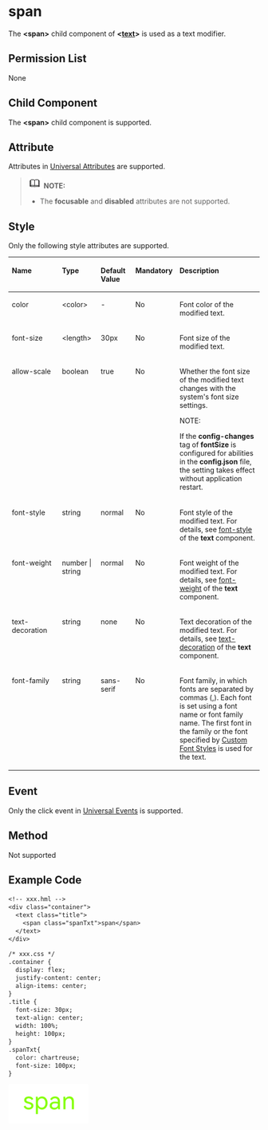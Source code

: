 # span<a name="EN-US_TOPIC_0000001127284860"></a>

The  **<span\>**  child component of  **<[text](js-components-basic-text.md)\>**  is used as a text modifier.

## Permission List<a name="section11257113618419"></a>

None

## Child Component<a name="section9288143101012"></a>

The  **<span\>**  child component is supported.

## Attribute<a name="section2907183951110"></a>

Attributes in  [Universal Attributes](js-components-common-attributes.md)  are supported.

>![](../../public_sys-resources/icon-note.gif) **NOTE:** 
>-   The  **focusable**  and  **disabled**  attributes are not supported.

## Style<a name="section5775351116"></a>

Only the following style attributes are supported.

<a name="ta0a517e341374f8dbac91fcbabd0a5ff"></a>
<table><thead align="left"><tr id="r4898f887897a46fab1b4999a4f83402f"><th class="cellrowborder" valign="top" width="21.21212121212121%" id="mcps1.1.6.1.1"><p id="ac9b6b02cd94942a5a0de6e18b10be274"><a name="ac9b6b02cd94942a5a0de6e18b10be274"></a><a name="ac9b6b02cd94942a5a0de6e18b10be274"></a>Name</p>
</th>
<th class="cellrowborder" valign="top" width="15.8015801580158%" id="mcps1.1.6.1.2"><p id="acdcd659d46f24eac86378824c8ee463b"><a name="acdcd659d46f24eac86378824c8ee463b"></a><a name="acdcd659d46f24eac86378824c8ee463b"></a>Type</p>
</th>
<th class="cellrowborder" valign="top" width="14.231423142314231%" id="mcps1.1.6.1.3"><p id="a9def453e9df6412bba79b8fff70869e8"><a name="a9def453e9df6412bba79b8fff70869e8"></a><a name="a9def453e9df6412bba79b8fff70869e8"></a>Default Value</p>
</th>
<th class="cellrowborder" valign="top" width="9.400940094009401%" id="mcps1.1.6.1.4"><p id="a1e15f96e33ee48b9a0e14dbee0968f8a"><a name="a1e15f96e33ee48b9a0e14dbee0968f8a"></a><a name="a1e15f96e33ee48b9a0e14dbee0968f8a"></a>Mandatory</p>
</th>
<th class="cellrowborder" valign="top" width="39.35393539353936%" id="mcps1.1.6.1.5"><p id="a7168bff3ff0647d88967647f6ab26d5f"><a name="a7168bff3ff0647d88967647f6ab26d5f"></a><a name="a7168bff3ff0647d88967647f6ab26d5f"></a>Description</p>
</th>
</tr>
</thead>
<tbody><tr id="r32272055007144f79a2dfea8a786e589"><td class="cellrowborder" valign="top" width="21.21212121212121%" headers="mcps1.1.6.1.1 "><p id="afc75d8f275cc41089a4e4dc8a3fbee88"><a name="afc75d8f275cc41089a4e4dc8a3fbee88"></a><a name="afc75d8f275cc41089a4e4dc8a3fbee88"></a>color</p>
</td>
<td class="cellrowborder" valign="top" width="15.8015801580158%" headers="mcps1.1.6.1.2 "><p id="abf3cdb4352d94dbb96789b9920bff09e"><a name="abf3cdb4352d94dbb96789b9920bff09e"></a><a name="abf3cdb4352d94dbb96789b9920bff09e"></a>&lt;color&gt;</p>
</td>
<td class="cellrowborder" valign="top" width="14.231423142314231%" headers="mcps1.1.6.1.3 "><p id="a40a852f6f3624109acdb18b89f75be07"><a name="a40a852f6f3624109acdb18b89f75be07"></a><a name="a40a852f6f3624109acdb18b89f75be07"></a>-</p>
</td>
<td class="cellrowborder" valign="top" width="9.400940094009401%" headers="mcps1.1.6.1.4 "><p id="a61aed770cf534f06a236a689df6206e0"><a name="a61aed770cf534f06a236a689df6206e0"></a><a name="a61aed770cf534f06a236a689df6206e0"></a>No</p>
</td>
<td class="cellrowborder" valign="top" width="39.35393539353936%" headers="mcps1.1.6.1.5 "><p id="a745abab21c7c47afbb4343f611f13f0e"><a name="a745abab21c7c47afbb4343f611f13f0e"></a><a name="a745abab21c7c47afbb4343f611f13f0e"></a>Font color of the modified text.</p>
</td>
</tr>
<tr id="r9962b94a230e482a9cc74bbb784ea7a0"><td class="cellrowborder" valign="top" width="21.21212121212121%" headers="mcps1.1.6.1.1 "><p id="a50ed6c7dc89a419b8196eb32f4374eb9"><a name="a50ed6c7dc89a419b8196eb32f4374eb9"></a><a name="a50ed6c7dc89a419b8196eb32f4374eb9"></a>font-size</p>
</td>
<td class="cellrowborder" valign="top" width="15.8015801580158%" headers="mcps1.1.6.1.2 "><p id="a3fef950f99bb45768f232285d9563d59"><a name="a3fef950f99bb45768f232285d9563d59"></a><a name="a3fef950f99bb45768f232285d9563d59"></a>&lt;length&gt;</p>
</td>
<td class="cellrowborder" valign="top" width="14.231423142314231%" headers="mcps1.1.6.1.3 "><p id="abf03dbbc119a4a158b410a3676fe71e6"><a name="abf03dbbc119a4a158b410a3676fe71e6"></a><a name="abf03dbbc119a4a158b410a3676fe71e6"></a>30px</p>
</td>
<td class="cellrowborder" valign="top" width="9.400940094009401%" headers="mcps1.1.6.1.4 "><p id="a221074f45b48460a953a19ae07181768"><a name="a221074f45b48460a953a19ae07181768"></a><a name="a221074f45b48460a953a19ae07181768"></a>No</p>
</td>
<td class="cellrowborder" valign="top" width="39.35393539353936%" headers="mcps1.1.6.1.5 "><p id="a86d755d025194433a3d824ac6308dc19"><a name="a86d755d025194433a3d824ac6308dc19"></a><a name="a86d755d025194433a3d824ac6308dc19"></a>Font size of the modified text.</p>
</td>
</tr>
<tr id="row696318282019"><td class="cellrowborder" valign="top" width="21.21212121212121%" headers="mcps1.1.6.1.1 "><p id="p523512225579"><a name="p523512225579"></a><a name="p523512225579"></a>allow-scale</p>
</td>
<td class="cellrowborder" valign="top" width="15.8015801580158%" headers="mcps1.1.6.1.2 "><p id="p923522212570"><a name="p923522212570"></a><a name="p923522212570"></a>boolean</p>
</td>
<td class="cellrowborder" valign="top" width="14.231423142314231%" headers="mcps1.1.6.1.3 "><p id="p11235322145714"><a name="p11235322145714"></a><a name="p11235322145714"></a>true</p>
</td>
<td class="cellrowborder" valign="top" width="9.400940094009401%" headers="mcps1.1.6.1.4 "><p id="p12235112285712"><a name="p12235112285712"></a><a name="p12235112285712"></a>No</p>
</td>
<td class="cellrowborder" valign="top" width="39.35393539353936%" headers="mcps1.1.6.1.5 "><p id="p1023513229570"><a name="p1023513229570"></a><a name="p1023513229570"></a>Whether the font size of the modified text changes with the system's font size settings.</p>
<div class="note" id="note5531128463"><a name="note5531128463"></a><a name="note5531128463"></a><span class="notetitle"> NOTE: </span><div class="notebody"><p id="p11531172814611"><a name="p11531172814611"></a><a name="p11531172814611"></a>If the <strong id="b9631151853613"><a name="b9631151853613"></a><a name="b9631151853613"></a>config-changes</strong> tag of <strong id="b15641171817360"><a name="b15641171817360"></a><a name="b15641171817360"></a>fontSize</strong> is configured for abilities in the <strong id="b20644418103618"><a name="b20644418103618"></a><a name="b20644418103618"></a>config.json</strong> file, the setting takes effect without application restart.</p>
</div></div>
</td>
</tr>
<tr id="rde507e70d93643ae8a6cb2d27c6acf99"><td class="cellrowborder" valign="top" width="21.21212121212121%" headers="mcps1.1.6.1.1 "><p id="ab1137579b73e4a38a6dbe7fe5d83e8e2"><a name="ab1137579b73e4a38a6dbe7fe5d83e8e2"></a><a name="ab1137579b73e4a38a6dbe7fe5d83e8e2"></a>font-style</p>
</td>
<td class="cellrowborder" valign="top" width="15.8015801580158%" headers="mcps1.1.6.1.2 "><p id="ab7f6c9ddf05c44bda226d9bf186583eb"><a name="ab7f6c9ddf05c44bda226d9bf186583eb"></a><a name="ab7f6c9ddf05c44bda226d9bf186583eb"></a>string</p>
</td>
<td class="cellrowborder" valign="top" width="14.231423142314231%" headers="mcps1.1.6.1.3 "><p id="a763035129469427a9b607b50c93c046d"><a name="a763035129469427a9b607b50c93c046d"></a><a name="a763035129469427a9b607b50c93c046d"></a>normal</p>
</td>
<td class="cellrowborder" valign="top" width="9.400940094009401%" headers="mcps1.1.6.1.4 "><p id="abdb1cd99a9c84f31b1bb21da686ded28"><a name="abdb1cd99a9c84f31b1bb21da686ded28"></a><a name="abdb1cd99a9c84f31b1bb21da686ded28"></a>No</p>
</td>
<td class="cellrowborder" valign="top" width="39.35393539353936%" headers="mcps1.1.6.1.5 "><p id="a04816275b7d249079b4a1e80f69ea86e"><a name="a04816275b7d249079b4a1e80f69ea86e"></a><a name="a04816275b7d249079b4a1e80f69ea86e"></a>Font style of the modified text. For details, see <a href="js-components-basic-text.md#section5775351116">font-style</a> of the <strong id="b18795152647"><a name="b18795152647"></a><a name="b18795152647"></a>text</strong> component.</p>
</td>
</tr>
<tr id="r41ee5629370e4317a0da49957e128ade"><td class="cellrowborder" valign="top" width="21.21212121212121%" headers="mcps1.1.6.1.1 "><p id="a380a51eccb244ea9a528c41348105934"><a name="a380a51eccb244ea9a528c41348105934"></a><a name="a380a51eccb244ea9a528c41348105934"></a>font-weight</p>
</td>
<td class="cellrowborder" valign="top" width="15.8015801580158%" headers="mcps1.1.6.1.2 "><p id="a6998d5f15b9d47dfb5ea5d683f2945ef"><a name="a6998d5f15b9d47dfb5ea5d683f2945ef"></a><a name="a6998d5f15b9d47dfb5ea5d683f2945ef"></a>number | string</p>
</td>
<td class="cellrowborder" valign="top" width="14.231423142314231%" headers="mcps1.1.6.1.3 "><p id="a9cd90194128142d6bf6a0279aa8d191e"><a name="a9cd90194128142d6bf6a0279aa8d191e"></a><a name="a9cd90194128142d6bf6a0279aa8d191e"></a>normal</p>
</td>
<td class="cellrowborder" valign="top" width="9.400940094009401%" headers="mcps1.1.6.1.4 "><p id="a16edddde0d944b13a7a3567677cc913d"><a name="a16edddde0d944b13a7a3567677cc913d"></a><a name="a16edddde0d944b13a7a3567677cc913d"></a>No</p>
</td>
<td class="cellrowborder" valign="top" width="39.35393539353936%" headers="mcps1.1.6.1.5 "><p id="aa1d0d3abf811468e8c3f707e1a7e5b8c"><a name="aa1d0d3abf811468e8c3f707e1a7e5b8c"></a><a name="aa1d0d3abf811468e8c3f707e1a7e5b8c"></a>Font weight of the modified text. For details, see <a href="js-components-basic-text.md#section5775351116">font-weight</a> of the <strong id="b1695595210517"><a name="b1695595210517"></a><a name="b1695595210517"></a>text</strong> component.</p>
</td>
</tr>
<tr id="r8bf92fd80ab14f6a824003dcc7f3008c"><td class="cellrowborder" valign="top" width="21.21212121212121%" headers="mcps1.1.6.1.1 "><p id="ab4ed51f180194575856b899947e2c4d4"><a name="ab4ed51f180194575856b899947e2c4d4"></a><a name="ab4ed51f180194575856b899947e2c4d4"></a>text-decoration</p>
</td>
<td class="cellrowborder" valign="top" width="15.8015801580158%" headers="mcps1.1.6.1.2 "><p id="ab4048c7eccf046bab1dbdd33a0739e42"><a name="ab4048c7eccf046bab1dbdd33a0739e42"></a><a name="ab4048c7eccf046bab1dbdd33a0739e42"></a>string</p>
</td>
<td class="cellrowborder" valign="top" width="14.231423142314231%" headers="mcps1.1.6.1.3 "><p id="a572fe437851c45b2a91c3748dbf3c0c3"><a name="a572fe437851c45b2a91c3748dbf3c0c3"></a><a name="a572fe437851c45b2a91c3748dbf3c0c3"></a>none</p>
</td>
<td class="cellrowborder" valign="top" width="9.400940094009401%" headers="mcps1.1.6.1.4 "><p id="a4e2f6f648ebc4d6d947a3edb6efe22fb"><a name="a4e2f6f648ebc4d6d947a3edb6efe22fb"></a><a name="a4e2f6f648ebc4d6d947a3edb6efe22fb"></a>No</p>
</td>
<td class="cellrowborder" valign="top" width="39.35393539353936%" headers="mcps1.1.6.1.5 "><p id="aa83ac8481649423b80b326de4eb5fefb"><a name="aa83ac8481649423b80b326de4eb5fefb"></a><a name="aa83ac8481649423b80b326de4eb5fefb"></a>Text decoration of the modified text. For details, see <a href="js-components-basic-text.md#section5775351116">text-decoration</a> of the <strong id="b1528363213719"><a name="b1528363213719"></a><a name="b1528363213719"></a>text</strong> component.</p>
</td>
</tr>
<tr id="rc154005d2ebf483faffebbe0a509770d"><td class="cellrowborder" valign="top" width="21.21212121212121%" headers="mcps1.1.6.1.1 "><p id="a552bd7aa0bc94b118d88abf167e87a35"><a name="a552bd7aa0bc94b118d88abf167e87a35"></a><a name="a552bd7aa0bc94b118d88abf167e87a35"></a>font-family</p>
</td>
<td class="cellrowborder" valign="top" width="15.8015801580158%" headers="mcps1.1.6.1.2 "><p id="a0f5cc516346b4cbaa2d46c08bc340eeb"><a name="a0f5cc516346b4cbaa2d46c08bc340eeb"></a><a name="a0f5cc516346b4cbaa2d46c08bc340eeb"></a>string</p>
</td>
<td class="cellrowborder" valign="top" width="14.231423142314231%" headers="mcps1.1.6.1.3 "><p id="a959e67a1855241a1bb0898b2f57c7148"><a name="a959e67a1855241a1bb0898b2f57c7148"></a><a name="a959e67a1855241a1bb0898b2f57c7148"></a>sans-serif</p>
</td>
<td class="cellrowborder" valign="top" width="9.400940094009401%" headers="mcps1.1.6.1.4 "><p id="a2db078b3c8d64498af048fa12102a2a3"><a name="a2db078b3c8d64498af048fa12102a2a3"></a><a name="a2db078b3c8d64498af048fa12102a2a3"></a>No</p>
</td>
<td class="cellrowborder" valign="top" width="39.35393539353936%" headers="mcps1.1.6.1.5 "><p id="a52f159b549364d40b7c92d51aba7c1a9"><a name="a52f159b549364d40b7c92d51aba7c1a9"></a><a name="a52f159b549364d40b7c92d51aba7c1a9"></a>Font family, in which fonts are separated by commas (,). Each font is set using a font name or font family name. The first font in the family or the font specified by <a href="js-components-common-customizing-font.md">Custom Font Styles</a> is used for the text.</p>
</td>
</tr>
</tbody>
</table>

## Event<a name="section1319514265813"></a>

Only the click event in  [Universal Events](js-components-common-events.md)  is supported.

## Method<a name="section2291124515582"></a>

Not supported

## Example Code<a name="section1841815550582"></a>

```
<!-- xxx.hml -->
<div class="container">
  <text class="title">
    <span class="spanTxt">span</span>
  </text>
</div>
```

```
/* xxx.css */
.container {
  display: flex;
  justify-content: center;
  align-items: center;
}
.title {
  font-size: 30px;
  text-align: center;
  width: 100%;
  height: 100px;
}
.spanTxt{
  color: chartreuse;
  font-size: 100px;
}
```

![](figures/en-us_image_0000001152588626.png)

